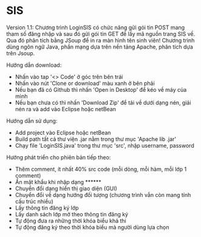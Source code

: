 # SIS
Version 1.1: Chương trình LoginSIS có chức năng gửi gói tin POST mang tham số đăng nhập và sau đó gửi gói tin GET để lấy mã nguồn trang SIS về. Qua đó phân tích bằng JSoup để in ra màn hình tên sinh viên!
Chương trình dùng ngôn ngữ Java, phần mạng dựa trên nền tảng Apache, phân tích dựa trên Jsoup.

Hướng dẫn download:
- Nhấn vào tap '<> Code' ở góc trên bên trái
- Nhấn vào nút 'Clone or download' màu xanh ở bên phải
- Nếu bạn đã có Github thì nhấn 'Open in Desktop' để kéo về máy của mình
- Nếu bạn chưa có thì nhấn 'Download Zip' để tải về dưới dạng nén, giải nén ra và add vào Eclipse hoặc netBean

Hướng dẫn sử dụng:
- Add project vào Eclipse hoặc netBean
- Build path tất cả thư viện .jar nằm trong thư mục 'Apache lib .jar'
- Chạy file 'LoginSIS.java' trong thư mục 'src', nhập username, password

Hướng phát triển cho phiên bản tiếp theo:
- Thêm comment, ít nhất 40% src code (mỗi dòng, mỗi hàm, mỗi lớp 1 comment)
- Ẩn mật khẩu khi nhập dạng ******
- Chuyển đổi dạng hiển thị giao diện (GUI)
- Chuyển đổi về dạng hướng đối tượng (chương trình vẫn còn mang tính cấu trúc nhiều)
- Lấy thông tin đăng ký lớp
- Lấy danh sách lớp mở theo thông tin đăng ký
- Tự động đưa ra những thời khóa biểu khả thi
- Tự động đăng ký theo thời khóa biểu mà người dùng lựa chọn

